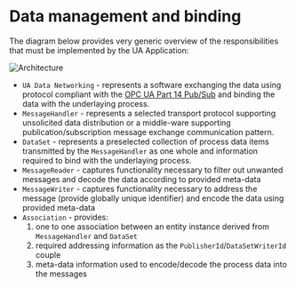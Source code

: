 ﻿# Data management and binding

The diagram below provides very generic overview of the responsibilities that must be implemented by the UA Application:

![Architecture](../../CommonResources/Media/UADataNetworking.DataManagementBinding.DomainModel.png)

* `UA Data Networking` - represents a software exchanging the data using protocol compliant with the [OPC UA Part 14 Pub/Sub](https://opcfoundation.org/developer-tools/specifications-unified-architecture/part-14-pubsub/) and binding the data with the underlaying process.
* `MessageHandler` - represents a selected transport protocol supporting unsolicited data distribution or a middle-ware supporting publication/subscription message exchange communication pattern.
* `DataSet` - represents a preselected collection of process data items transmitted by the `MessageHandler` as one whole and information required to bind with the underlaying process.
* `MessageReader` - captures functionality necessary to filter out unwanted messages and decode the data according to provided meta-data
* `MessageWriter` - captures functionality necessary to address the message (provide globally unique identifier) and encode the data using provided meta-data
* `Association` - provides:
  1. one to one association between an entity instance derived from `MessageHandler` and `DataSet`
  2. required addressing information as the `PublisherId`/`DataSetWriterId` couple
  3. meta-data information used to encode/decode the process data into the messages
